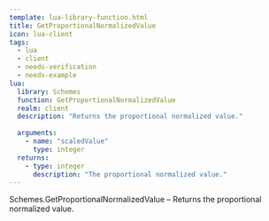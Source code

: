 ```yaml
---
template: lua-library-function.html
title: GetProportionalNormalizedValue
icon: lua-client
tags:
  - lua
  - client
  - needs-verification
  - needs-example
lua:
  library: Schemes
  function: GetProportionalNormalizedValue
  realm: client
  description: "Returns the proportional normalized value."
  
  arguments:
    - name: "scaledValue"
      type: integer
  returns:
    - type: integer
      description: "The proportional normalized value."
---
```


<div class="lua__search__keywords">
Schemes.GetProportionalNormalizedValue &#x2013; Returns the proportional normalized value.
</div>
